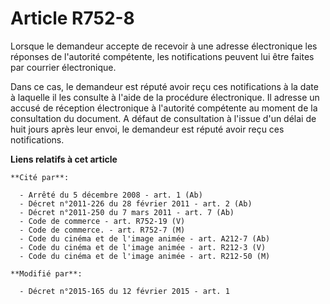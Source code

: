 # Article R752-8

Lorsque le demandeur accepte de recevoir à une adresse électronique les réponses de l'autorité compétente, les notifications
peuvent lui être faites par courrier électronique.

Dans ce cas, le demandeur est réputé avoir reçu ces notifications à la date à laquelle il les consulte à l'aide de la
procédure électronique. Il adresse un accusé de réception électronique à l'autorité compétente au moment de la consultation
du document. A défaut de consultation à l'issue d'un délai de huit jours après leur envoi, le demandeur est réputé avoir reçu
ces notifications.

**Liens relatifs à cet article**

	**Cité par**:

	  - Arrêté du 5 décembre 2008 - art. 1 (Ab)
	  - Décret n°2011-226 du 28 février 2011 - art. 2 (Ab)
	  - Décret n°2011-250 du 7 mars 2011 - art. 7 (Ab)
	  - Code de commerce - art. R752-19 (V)
	  - Code de commerce. - art. R752-7 (M)
	  - Code du cinéma et de l'image animée - art. A212-7 (Ab)
	  - Code du cinéma et de l'image animée - art. R212-3 (V)
	  - Code du cinéma et de l'image animée - art. R212-50 (M)

	**Modifié par**:

	  - Décret n°2015-165 du 12 février 2015 - art. 1
